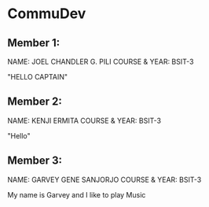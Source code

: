 # CommuDev
## Member 1:
NAME: JOEL CHANDLER G. PILI
COURSE & YEAR: BSIT-3

"HELLO CAPTAIN"

## Member 2:
NAME: KENJI ERMITA
COURSE & YEAR: BSIT-3

"Hello"

## Member 3:
NAME: GARVEY GENE SANJORJO
COURSE & YEAR: BSIT-3

My name is Garvey and I like to play Music
